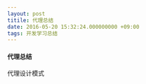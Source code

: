 ```yaml
---
layout: post
titile: 代理总结
date: 2016-05-20 15:32:24.000000000 +09:00
tags: 开发学习总结
---
```


#### 代理总结

代理设计模式
